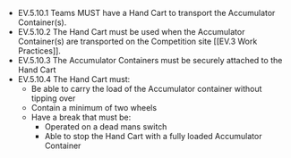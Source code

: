 - EV.5.10.1 Teams MUST have a Hand Cart to transport the Accumulator Container(s).
- EV.5.10.2 The Hand Cart must be used when the Accumulator Container(s) are transported on the Competition site [[EV.3 Work Practices]].
- EV.5.10.3 The Accumulator Containers must be securely attached to the Hand Cart
- EV.5.10.4 The Hand Cart must:
	- Be able to carry the load of the Accumulator container without tipping over
	- Contain a minimum of two wheels
	- Have a break that must be:
		- Operated on a dead mans switch
		- Able to stop the Hand Cart with a fully loaded Accumulator Container